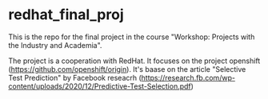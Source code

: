 # redhat_final_proj
This is the repo for the final project in the course "Workshop: Projects with the Industry and Academia". 

The project is a cooperation with RedHat. It focuses on the project openshift (https://github.com/openshift/origin). 
It's baase on the article "Selective Test Prediction" by Facebook reseacrh (https://research.fb.com/wp-content/uploads/2020/12/Predictive-Test-Selection.pdf)
